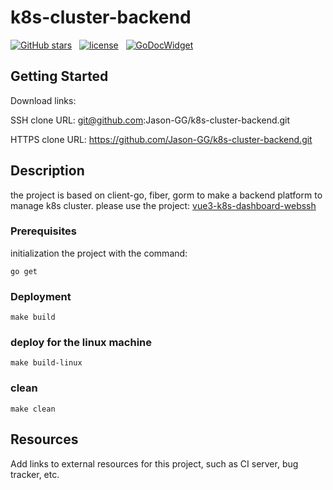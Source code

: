 # k8s-cluster-backend

[![GitHub stars](https://img.shields.io/github/stars/Jason-GG/k8s-cluster-backend.svg)](https://github.com/Jason-GG/k8s-cluster-backend/stargazers)
&nbsp;
[![license](https://img.shields.io/github/license/mashape/apistatus.svg)](/LICENSE)
&nbsp;
[![GoDocWidget]][GoDocReference]

[GoDocWidget]: https://godoc.org/k8s.io/client-go?status.svg
[GoDocReference]:https://godoc.org/k8s.io/client-go 

## Getting Started

Download links:

SSH clone URL: git@github.com:Jason-GG/k8s-cluster-backend.git

HTTPS clone URL: https://github.com/Jason-GG/k8s-cluster-backend.git


## Description
the project is based on client-go, fiber, gorm to make a backend platform to manage k8s cluster.
please use the project: [vue3-k8s-dashboard-webssh]

[vue3-k8s-dashboard-webssh]:https://github.com/Jason-GG/vue3-k8s-dashboard-webssh.git

### Prerequisites
initialization the project with the command:
```
go get
```

### Deployment

```
make build
```

### deploy for the linux machine

```
make build-linux
```
### clean

```
make clean
```
## Resources

Add links to external resources for this project, such as CI server, bug tracker, etc.
